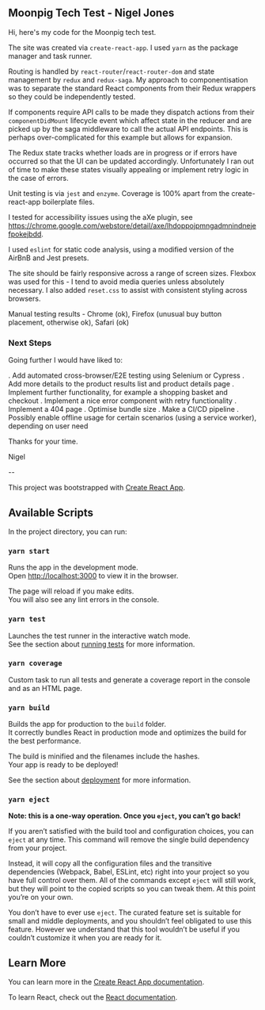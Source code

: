 ## Moonpig Tech Test - Nigel Jones

Hi, here's my code for the Moonpig tech test.

The site was created via `create-react-app`. I used `yarn` as the package manager and task runner.

Routing is handled by `react-router`/`react-router-dom` and state management by `redux` and `redux-saga`.
My approach to componentisation was to separate the standard React components from their Redux wrappers so they could be independently tested. 

If components require API calls to be made they dispatch actions from their `componentDidMount` lifecycle event which affect state in the reducer and are picked up by the saga middleware to call the actual API endpoints. This is perhaps over-complicated for this example but allows for expansion.

The Redux state tracks whether loads are in progress or if errors have occurred so that the UI can be updated accordingly. Unfortunately I ran out of time to make these states visually appealing or implement retry logic in the case of errors.

Unit testing is via `jest` and `enzyme`. Coverage is 100% apart from the create-react-app boilerplate files.

I tested for accessibility issues using the aXe plugin, see https://chrome.google.com/webstore/detail/axe/lhdoppojpmngadmnindnejefpokejbdd.

I used `eslint` for static code analysis, using a modified version of the AirBnB and Jest presets.

The site should be fairly responsive across a range of screen sizes. Flexbox was used for this - I tend to avoid media queries unless absolutely necessary. I also added `reset.css` to assist with consistent styling across browsers.

Manual testing results - Chrome (ok), Firefox (unusual buy button placement, otherwise ok), Safari (ok)

### Next Steps

Going further I would have liked to:

. Add automated cross-browser/E2E testing using Selenium or Cypress
. Add more details to the product results list and product details page
. Implement further functionality, for example a shopping basket and checkout
. Implement a nice error component with retry functionality
. Implement a 404 page
. Optimise bundle size
. Make a CI/CD pipeline
. Possibly enable offline usage for certain scenarios (using a service worker), depending on user need


Thanks for your time.

Nigel

--

This project was bootstrapped with [Create React App](https://github.com/facebook/create-react-app).

## Available Scripts

In the project directory, you can run:

### `yarn start`

Runs the app in the development mode.<br>
Open [http://localhost:3000](http://localhost:3000) to view it in the browser.

The page will reload if you make edits.<br>
You will also see any lint errors in the console.

### `yarn test`

Launches the test runner in the interactive watch mode.<br>
See the section about [running tests](https://facebook.github.io/create-react-app/docs/running-tests) for more information.

### `yarn coverage`

Custom task to run all tests and generate a coverage report in the console and as an HTML page.

### `yarn build`

Builds the app for production to the `build` folder.<br>
It correctly bundles React in production mode and optimizes the build for the best performance.

The build is minified and the filenames include the hashes.<br>
Your app is ready to be deployed!

See the section about [deployment](https://facebook.github.io/create-react-app/docs/deployment) for more information.

### `yarn eject`

**Note: this is a one-way operation. Once you `eject`, you can’t go back!**

If you aren’t satisfied with the build tool and configuration choices, you can `eject` at any time. This command will remove the single build dependency from your project.

Instead, it will copy all the configuration files and the transitive dependencies (Webpack, Babel, ESLint, etc) right into your project so you have full control over them. All of the commands except `eject` will still work, but they will point to the copied scripts so you can tweak them. At this point you’re on your own.

You don’t have to ever use `eject`. The curated feature set is suitable for small and middle deployments, and you shouldn’t feel obligated to use this feature. However we understand that this tool wouldn’t be useful if you couldn’t customize it when you are ready for it.

## Learn More

You can learn more in the [Create React App documentation](https://facebook.github.io/create-react-app/docs/getting-started).

To learn React, check out the [React documentation](https://reactjs.org/).
